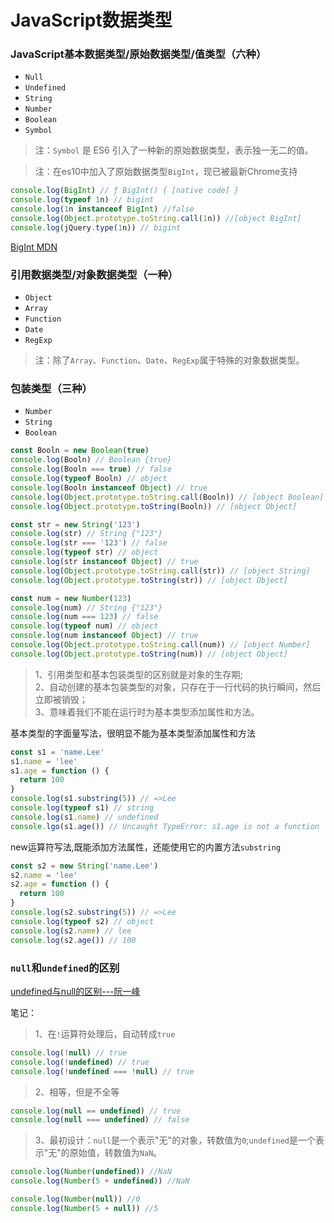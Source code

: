 # JavaScript数据类型

### JavaScript基本数据类型/原始数据类型/值类型（六种）  

* `Null`  
* `Undefined`  
* `String`   
* `Number`  
* `Boolean`  
* `Symbol`  

> 注：`Symbol` 是 ES6 引入了一种新的原始数据类型，表示独一无二的值。

> 注：在es10中加入了原始数据类型`BigInt`，现已被最新Chrome支持  

```javascript
console.log(BigInt) // ƒ BigInt() { [native code] }
console.log(typeof 1n) // bigint
console.log(1n instanceof BigInt) //false
console.log(Object.prototype.toString.call(1n)) //[object BigInt]
console.log(jQuery.type(1n)) // bigint
```

[BigInt MDN](https://developer.mozilla.org/zh-CN/docs/Web/JavaScript/Reference/Global_Objects/BigInt)

### 引用数据类型/对象数据类型（一种）  

* `Object`  
* `Array`  
* `Function`  
* `Date`  
* `RegExp`  

> 注：除了`Array`、`Function`、`Date`、`RegExp`属于特殊的对象数据类型。

### 包装类型（三种）  

* `Number`  
* `String`  
* `Boolean`  

```javascript
const Booln = new Boolean(true)
console.log(Booln) // Boolean {true}
console.log(Booln === true) // false
console.log(typeof Booln) // object
console.log(Booln instanceof Object) // true
console.log(Object.prototype.toString.call(Booln)) // [object Boolean]
console.log(Object.prototype.toString(Booln)) // [object Object]

const str = new String('123')
console.log(str) // String {"123"}
console.log(str === '123') // false
console.log(typeof str) // object
console.log(str instanceof Object) // true
console.log(Object.prototype.toString.call(str)) // [object String]
console.log(Object.prototype.toString(str)) // [object Object]

const num = new Number(123)
console.log(num) // String {"123"}
console.log(num === 123) // false
console.log(typeof num) // object
console.log(num instanceof Object) // true
console.log(Object.prototype.toString.call(num)) // [object Number]
console.log(Object.prototype.toString(num)) // [object Object]
```

> 1、引用类型和基本包装类型的区别就是对象的生存期;  
> 2、自动创建的基本包装类型的对象，只存在于一行代码的执行瞬间，然后立即被销毁；  
> 3、意味着我们不能在运行时为基本类型添加属性和方法。  

基本类型的字面量写法，很明显不能为基本类型添加属性和方法
```javascript
const s1 = 'name.Lee'
s1.name = 'lee'
s1.age = function () {
  return 100
}
console.log(s1.substring(5)) // =>Lee
console.log(typeof s1) // string
console.log(s1.name) // undefined
console.lgo(s1.age()) // Uncaught TypeError: s1.age is not a function
```

new运算符写法,既能添加方法属性，还能使用它的内置方法`substring`
```javascript
const s2 = new String('name.Lee')
s2.name = 'lee'
s2.age = function () {
  return 100
}
console.log(s2.substring(5)) // =>Lee
console.log(typeof s2) // object
console.log(s2.name) // lee
console.log(s2.age()) // 100
```

### `null`和`undefined`的区别  

[undefined与null的区别---阮一峰](https://www.ruanyifeng.com/blog/2014/03/undefined-vs-null.html)  

笔记：  
> 1、在`!`运算符处理后，自动转成`true`

```javascript
console.log(!null) // true
console.log(!undefined) // true
console.log(!undefined === !null) // true
```

> 2、相等，但是不全等  

```javascript
console.log(null == undefined) // true
console.log(null === undefined) // false
```

> 3、最初设计：`null`是一个表示"无"的对象，转数值为`0`;`undefined`是一个表示"无"的原始值，转数值为`NaN`。

```javascript
console.log(Number(undefined)) //NaN
console.log(Number(5 + undefined)) //NaN

console.log(Number(null)) //0
console.log(Number(5 + null)) //5
```
